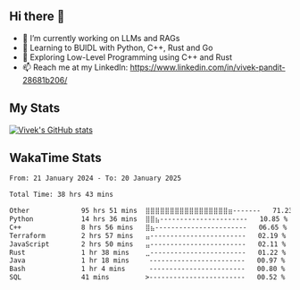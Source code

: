 ## Hi there 👋

- 🔭 I’m currently working on LLMs and RAGs
- 🌱 Learning to BUIDL with Python, C++, Rust and Go 
- 🤔 Exploring Low-Level Programming using C++ and Rust 
- 📫 Reach me at my LinkedIn: https://www.linkedin.com/in/vivek-pandit-28681b206/

## My Stats
[![Vivek's GitHub stats](https://github-readme-stats.vercel.app/api?username=ipanditi&show_icons=true&theme=dark)](https://ipanditi.github.io/)

## WakaTime Stats
<!--START_SECTION:waka-->

```txt
From: 21 January 2024 - To: 20 January 2025

Total Time: 38 hrs 43 mins

Other             95 hrs 51 mins  ⣿⣿⣿⣿⣿⣿⣿⣿⣿⣿⣿⣿⣿⣿⣿⣿⣿⣶-------   71.23 %
Python            14 hrs 36 mins  ⣿⣿⣦----------------------   10.85 %
C++               8 hrs 56 mins   ⣿⣦-----------------------   06.65 %
Terraform         2 hrs 57 mins   ⣤------------------------   02.19 %
JavaScript        2 hrs 50 mins   ⣤------------------------   02.11 %
Rust              1 hr 38 mins    ⣀------------------------   01.22 %
Java              1 hr 18 mins     ------------------------   00.97 %
Bash              1 hr 4 mins      ------------------------   00.80 %
SQL               41 mins         >------------------------   00.52 %
```

<!--END_SECTION:waka-->


